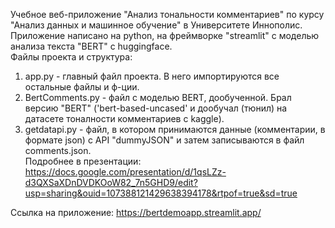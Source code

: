 Учебное веб-приложение "Анализ тональности комментариев" по курсу "Анализ данных и машинное обучение" в Университете Иннополис.     
Приложение написано на python, на фреймворке "streamlit" с моделью анализа текста "BERT" с huggingface.    
Файлы проекта и структура:

1. app.py - главный файл проекта. В него импортируются все остальные файлы  и ф-ции.
2. BertComments.py - файл с моделью BERT, дообученной. Брал версию "BERT" ('bert-based-uncased' и дообучал (тюнил) на датасете тоналности комментариев с kaggle).  
3. getdatapi.py - файл, в котором принимаются данные (комментарии, в формате json) с API "dummyJSON" и затем записываются в файл comments.json.  
Подробнее в презентации:
https://docs.google.com/presentation/d/1qsLZz-d3QXSaXDnDVDKOoW82_7n5GHD9/edit?usp=sharing&ouid=107388121429638394178&rtpof=true&sd=true

Ссылка на приложение:
https://bertdemoapp.streamlit.app/  
